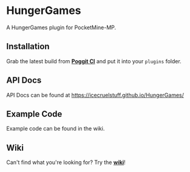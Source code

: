 # HungerGames

A HungerGames plugin for PocketMine-MP.

## Installation

Grab the latest build from **[Poggit CI](https://poggit.pmmp.io/ci/IceCruelStuff/HungerGames-1)** and put it into your `plugins` folder.

## API Docs
API Docs can be found at https://icecruelstuff.github.io/HungerGames/

## Example Code

Example code can be found in the wiki.

## Wiki
Can't find what you're looking for? Try the **[wiki](https://github.com/IceCruelStuff/HungerGames/wiki)**!
